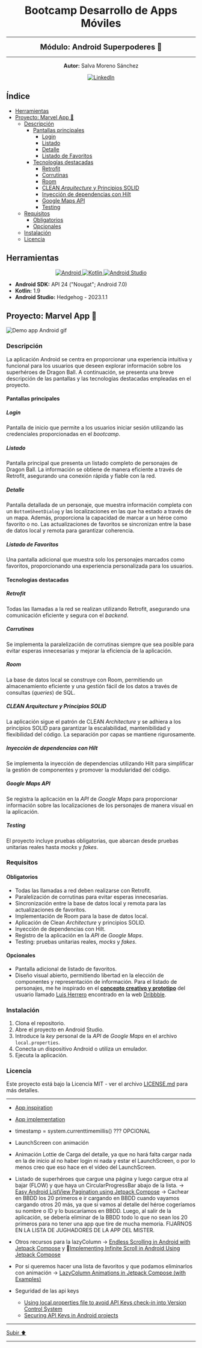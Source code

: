<a name="top"></a>

<h1 align="center">
  <strong><span>Bootcamp Desarrollo de Apps Móviles </span></strong>
</h1>

---

<p align="center">
  <strong><span style="font-size:20px;">Módulo: Android Superpoderes 🤖</span></strong>
</p>

---

<p align="center">
  <strong>Autor:</strong> Salva Moreno Sánchez
</p>

<p align="center">
  <a href="https://www.linkedin.com/in/salvador-moreno-sanchez/">
    <img src="https://img.shields.io/badge/LinkedIn-0077B5?style=for-the-badge&logo=linkedin&logoColor=white" alt="LinkedIn">
  </a>
</p>

## Índice
 
* [Herramientas](#herramientas)
* [Proyecto: Marvel App 🦹](#proyecto)
	* [Descripción](#descripcion)
		* [Pantallas principales](#pantallasPrincipales)
			* [Login](#login)
			* [Listado](#listado)
			* [Detalle](#detalle)
			* [Listado de Favoritos](#listadoFavoritos)
		* [Tecnologías destacadas](#tecnologiasDestacadas)
			* [Retrofit](#retrofit)
			* [Corrutinas](#corrutinas)
			* [Room](#room)
			* [CLEAN *Arquitecture* y Principios SOLID](#clean)
			* [Inyección de dependencias con Hilt](#hilt)
			* [Google Maps API](#maps)
			* [Testing](#testing)
	* [Requisitos](#requisitos)
		* [Obligatorios](#obligatorios)
		* [Opcionales](#opcionales)
	* [Instalación](#instalacion)
	* [Licencia](#licencia)

<a name="herramientas"></a>
## Herramientas

<p align="center">

<a href="https://www.apple.com/es/ios/ios-17/">
   <img src="https://img.shields.io/badge/Android-3DDC84?style=for-the-badge&logo=android&logoColor=white" alt="Android">
 </a>
  
 <a href="https://www.swift.org/documentation/">
   <img src="https://img.shields.io/badge/kotlin-%237F52FF.svg?style=for-the-badge&logo=kotlin&logoColor=white" alt="Kotlin">
 </a>
  
 <a href="https://developer.apple.com/xcode/">
   <img src="https://img.shields.io/badge/Android%20Studio-3DDC84.svg?style=for-the-badge&logo=android-studio&logoColor=white" alt="Android Studio">
 </a>
  
</p>

* **Android SDK:** API 24 ("Nougat"; Android 7.0)
* **Kotlin:** 1.9
* **Android Studio:** Hedgehog - 2023.1.1

<a name="proyecto"></a>
## Proyecto: Marvel App 🦹

![Demo app Android gif](images/demoAppAndroid.gif)

<a name="descripcion"></a>
### Descripción

La aplicación Android se centra en proporcionar una experiencia intuitiva y funcional para los usuarios que deseen explorar información sobre los superhéroes de Dragon Ball. A continuación, se presenta una breve descripción de las pantallas y las tecnologías destacadas empleadas en el proyecto.

<a name="pantallasPrincipales"></a>
#### Pantallas principales

<a name="login"></a>
##### Login

Pantalla de inicio que permite a los usuarios iniciar sesión utilizando las credenciales proporcionadas en el *bootcamp*.

<a name="listado"></a>
##### Listado

Pantalla principal que presenta un listado completo de personajes de Dragon Ball. La información se obtiene de manera eficiente a través de Retrofit, asegurando una conexión rápida y fiable con la red.

<a name="detalle"></a>
##### Detalle

Pantalla detallada de un personaje, que muestra información completa con un `BottomSheetDialog` y las localizaciones en las que ha estado a través de un mapa. Además, proporciona la capacidad de marcar a un héroe como favorito o no. Las actualizaciones de favoritos se sincronizan entre la base de datos local y remota para garantizar coherencia.

<a name="listadoFavoritos"></a>
##### Listado de Favoritos

Una pantalla adicional que muestra solo los personajes marcados como favoritos, proporcionando una experiencia personalizada para los usuarios.

<a name="tecnologiasDestacadas"></a>
#### Tecnologias destacadas

<a name="retrofit"></a>
##### Retrofit

Todas las llamadas a la red se realizan utilizando Retrofit, asegurando una comunicación eficiente y segura con el *backend*.

<a name="corrutinas"></a>
##### Corrutinas

Se implementa la paralelización de corrutinas siempre que sea posible para evitar esperas innecesarias y mejorar la eficiencia de la aplicación.

<a name="room"></a>
##### Room

La base de datos local se construye con Room, permitiendo un almacenamiento eficiente y una gestión fácil de los datos a través de consultas (*queries*) de SQL.

<a name="clean"></a>
##### CLEAN *Arquitecture* y Principios SOLID

La aplicación sigue el patrón de CLEAN *Architecture* y se adhiera a los principios SOLID para garantizar la escalabilidad, mantenibilidad y flexibilidad del código. La separación por capas se mantiene rigurosamente.

<a name="hilt"></a>
##### Inyección de dependencias con Hilt

Se implementa la inyección de dependencias utilizando Hilt para simplificar la gestión de componentes y promover la modularidad del código.

<a name="maps"></a>
##### Google Maps API

Se registra la aplicación en la *API* de *Google Maps* para proporcionar información sobre las localizaciones de los personajes de manera visual en la aplicación.

<a name="testing"></a>
##### Testing

El proyecto incluye pruebas obligatorias, que abarcan desde pruebas unitarias reales hasta *mocks* y *fakes*.

<a name="requisitos"></a>
### Requisitos

<a name="obligatorios"></a>
#### Obligatorios

* Todas las llamadas a red deben realizarse con Retrofit.
* Paralelización de corrutinas para evitar esperas innecesarias.
* Sincronización entre la base de datos local y remota para las actualizaciones de favoritos.
* Implementación de Room para la base de datos local.
* Aplicación de Clean *Architecture* y principios SOLID.
* Inyección de dependencias con Hilt.
* Registro de la aplicación en la *API* de *Google Maps*.
* Testing: pruebas unitarias reales, *mocks* y *fakes*.

<a name="opcionales"></a>
#### Opcionales

* Pantalla adicional de listado de favoritos.
* Diseño visual abierto, permitiendo libertad en la elección de componentes y representación de información. Para el listado de personajes, me he inspirado en el **[concepto creativo y prototipo](https://dribbble.com/shots/2671572-Marvel-App/attachments/537660?mode=media)** del usuario llamado [Luis Herrero](https://dribbble.com/luisherrero) encontrado en la web [Dribbble](https://dribbble.com/shots/22234085-Dragon-Ball-Z-Character-Info).

<a name="instalacion"></a>
### Instalación

1. Clona el repositorio.
2. Abre el proyecto en Android Studio.
3. Introduce la *key* personal de la *API* de *Google Maps* en el archivo `local.properties`.
3. Conecta un dispositivo Android o utiliza un emulador.
4. Ejecuta la aplicación.

<a name="licencia"></a>
### Licencia

Este proyecto está bajo la Licencia MIT - ver el archivo [LICENSE.md](https://github.com/salvaMsanchez/MarvelApp-Android/blob/main/LICENSE.md) para más detalles.

---

* [App inspiration](https://dribbble.com/shots/5322370-Marvel-Heroes-App-UI)
* [App implementation](https://github.com/amberjen/marvel-heroes)

* timestamp = system.currenttimemillis() ??? OPCIONAL

* LaunchScreen con animación
* Animación Lottie de Carga del detalle, ya que no hará falta cargar nada en la de inicio al no haber login ni nada y estar el LaunchScreen, o por lo menos creo que eso hace en el vídeo del LaunchScreen.
* Listado de superhéroes que cargue una página y luego cargue otra al bajar (FLOW) y que haya un CircularProgressBar abajo de la lista. -> [Easy Android ListView Pagination using Jetpack Compose](https://nabil6391.medium.com/easy-android-listview-pagination-using-jetpack-compose-267472f07929) -> Cachear en BBDD los 20 primeros e ir cargando en BBDD cuando vayamos cargando otros 20 más, ya que si vamos al detalle del héroe cogeríamos su nombre o ID y lo buscaríamos en BBDD. Luego, al salir de la aplicación, se debería eliminar de la BBDD todo lo que no sean los 20 primeros para no tener una app que tire de mucha memoria. FIJARNOS EN LA LISTA DE JUGHADORES DE LA APP DEL MISTER.

- Otros recursos para la lazyColumn -> [Endless Scrolling in Android with Jetpack Compose](https://medium.com/@giorgos.patronas1/endless-scrolling-in-android-with-jetpack-compose-af1f55a03d1a) y [Implementing Infinite Scroll in Android Using Jetpack Compose](https://medium.com/@dery.fathurochman/implementing-infinite-scroll-in-android-using-jetpack-compose-373d5b758f1e)

* Por si queremos hacer una lista de favoritos y que podamos eliminarlos con animación -> [LazyColumn Animations in Jetpack Compose (with Examples)](https://semicolonspace.com/jetpack-compose-lazycolumn-animations/)

* Seguridad de las api keys
	* [Using local.properties file to avoid API Keys check-in into Version Control System](https://blog.mindorks.com/using-local-properties-file-to-avoid-api-keys-check-in-into-version-control-system/)
	* [Securing API Keys in Android projects](https://medium.com/@vontonnie/secure-api-keys-in-android-projects-f8eb4839701d)

---

[Subir ⬆️](#top)

---


